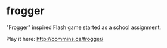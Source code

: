 frogger
=======

"Frogger" inspired Flash game started as a school assignment.

Play it here: http://commins.ca/frogger/
